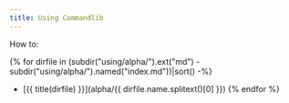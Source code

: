 ```yaml
---
title: Using Commandlib
---
```


How to:

{% for dirfile in (subdir("using/alpha/").ext("md") - subdir("using/alpha/").named("index.md"))|sort() -%}
- [{{ title(dirfile) }}](alpha/{{ dirfile.name.splitext()[0] }})
{% endfor %}
